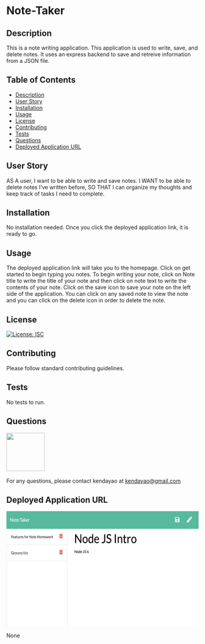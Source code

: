 # Note-Taker



## Description


This is a note writing application. This application is used to write, save, and delete notes. It uses an express backend to save and retreive information from a JSON file.


## Table of Contents

* [Description](#description)
* [User Story](#user-story)
* [Installation](#installation)
* [Usage](#usage)
* [License](#license)
* [Contributing](#contributing)
* [Tests](#tests)
* [Questions](#questions)
* [Deployed Application URL](#deployed-application-URL)



## User Story


AS A user, I want to be able to write and save notes. I WANT to be able to delete notes I've written before, SO THAT I can organize my thoughts and keep track of tasks I need to complete.


## Installation


No installation needed. Once you click the deployed application link, it is ready to go.


## Usage


The deployed application link will take you to the homepage. Click on get started to begin typing you notes. To begin writing your note, click on Note title to write the title of your note and then click on note text to write the contents of your note. Click on the save icon to save your note on the left side of the application. You can click on any saved note to view the note and you can click on the delete icon in order to delete the note.


## License


[![License: ISC](https://img.shields.io/badge/License-ISC-blue.svg)](https://opensource.org/licenses/ISC)


## Contributing


Please follow standard contributing guidelines.


## Tests


No tests to run.


## Questions

<img src="https://avatars3.githubusercontent.com/u/62568395?v=4" width="100" height="100">

For any questions, please contact kendayao at kendayao@gmail.com

## Deployed Application URL

<img src="public/assets/images/notetakerapp.png" width="600" height="300">

None
